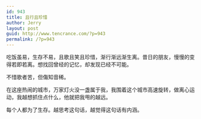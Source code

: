 ```yaml
---
id: 943
title: 且行且珍惜
author: Jerry
layout: post
guid: http://www.tencrance.com/?p=943
permalink: /?p=943
---
```

吃饭虽易，生存不易，且歌且笑且珍惜，渐行渐远渐生离。昔日的朋友，慢慢的变得若即若离。想找回曾经的记忆，却发现已经不可能。

不惜歌者苦，但傷知音稀。

在这座热闹的城市，万家灯火没一盏属于我，我围着这个城市高速旋转，做离心运动，我越想抓住点什么，他就把我甩的越远。

每个人都为了生存。越思考这句话，越觉得这句话有内涵。

&nbsp;